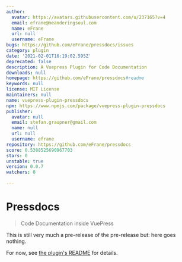 ```yaml
---
author:
  avatar: https://avatars.githubusercontent.com/u/237165?v=4
  email: efrane@meanderingsoul.com
  name: eFrane
  url: null
  username: eFrane
bugs: https://github.com/eFrane/pressdocs/issues
category: plugin
date: '2021-02-01T16:19:02.595Z'
deprecated: false
description: A Vuepress Plugin for Code Documentation
downloads: null
homepage: https://github.com/eFrane/pressdocs#readme
keywords: null
license: MIT License
maintainers: null
name: vuepress-plugin-pressdocs
npm: https://www.npmjs.com/package/vuepress-plugin-pressdocs
publisher:
  avatar: null
  email: stefan.graupner@gmail.com
  name: null
  url: null
  username: efrane
repository: https://github.com/eFrane/pressdocs
score: 0.5388525690967703
stars: 0
unstable: true
version: 0.0.7
watchers: 0

---
```


# Pressdocs

> Code Documentation inside VuePress

This is still very much a pre-release of the pre-release but: here goes nothing.

For now, see [the plugin's README](./packages/vuepress-plugin-pressdocs/README.md) for details.
